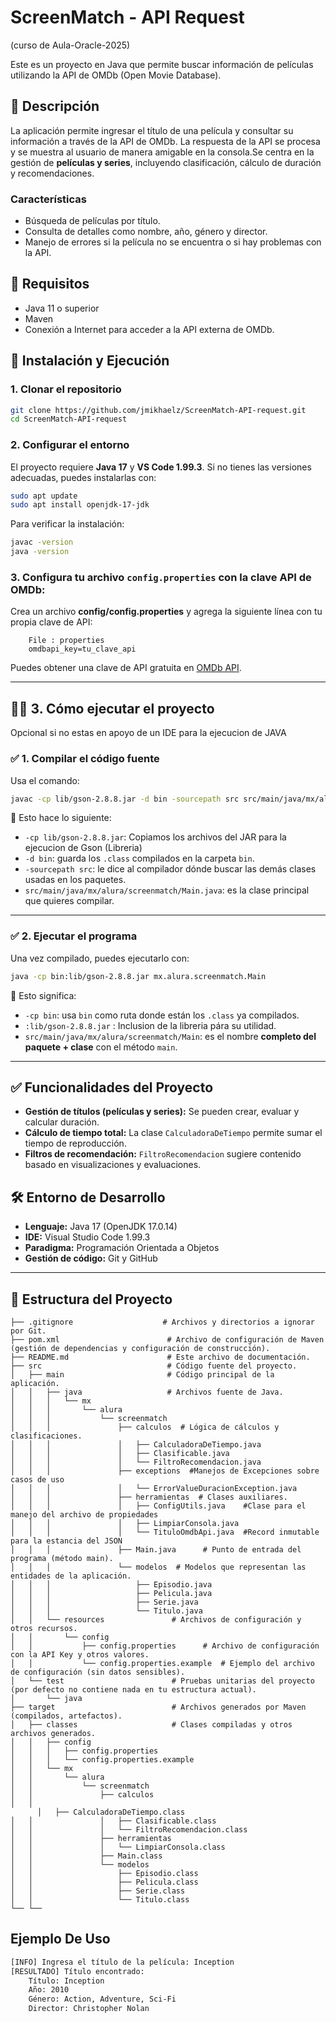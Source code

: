# ScreenMatch - API Request

(curso de Aula-Oracle-2025)

Este es un proyecto en Java que permite buscar información de películas utilizando la API de OMDb (Open Movie Database).

## 📌 Descripción

La aplicación permite ingresar el título de una película y consultar su información a través de la API de OMDb. La respuesta de la API se procesa y se muestra al usuario de manera amigable en la consola.Se centra en la gestión de **películas y series**, incluyendo clasificación, cálculo de duración y recomendaciones.

### Características

- Búsqueda de películas por título.
- Consulta de detalles como nombre, año, género y director.
- Manejo de errores si la película no se encuentra o si hay problemas con la API.

## 📌 Requisitos

- Java 11 o superior
- Maven
- Conexión a Internet para acceder a la API externa de OMDb.

## 🚀 Instalación y Ejecución

### **1. Clonar el repositorio**

```sh
git clone https://github.com/jmikhaelz/ScreenMatch-API-request.git
cd ScreenMatch-API-request
```

### **2. Configurar el entorno**

El proyecto requiere **Java 17** y **VS Code 1.99.3**. Si no tienes las versiones adecuadas, puedes instalarlas con:

```sh
sudo apt update
sudo apt install openjdk-17-jdk
```

Para verificar la instalación:

```sh
javac -version
java -version
```

### **3. Configura tu archivo `config.properties` con la clave API de OMDb:**

Crea un archivo **config/config.properties** y agrega la siguiente línea con tu propia clave de API:

```plaintext
    File : properties
    omdbapi_key=tu_clave_api
```

Puedes obtener una clave de API gratuita en [OMDb API](http://www.omdbapi.com/).

---

## 🏃‍♂️ **3. Cómo ejecutar el proyecto**

Opcional si no estas en apoyo de un IDE para la ejecucion de JAVA

### ✅ **1. Compilar el código fuente**

Usa el comando:

```sh
javac -cp lib/gson-2.8.8.jar -d bin -sourcepath src src/main/java/mx/alura/screenmatch/*.java

```

📌 Esto hace lo siguiente:

- `-cp lib/gson-2.8.8.jar`: Copiamos los archivos del JAR para la ejecucion de Gson (Libreria)
- `-d bin`: guarda los `.class` compilados en la carpeta `bin`.
- `-sourcepath src`: le dice al compilador dónde buscar las demás clases usadas en los paquetes.
- `src/main/java/mx/alura/screenmatch/Main.java`: es la clase principal que quieres compilar.

---

### ✅ **2. Ejecutar el programa**

Una vez compilado, puedes ejecutarlo con:

```sh
java -cp bin:lib/gson-2.8.8.jar mx.alura.screenmatch.Main
```

📌 Esto significa:

- `-cp bin`: usa `bin` como ruta donde están los `.class` ya compilados.
- `:lib/gson-2.8.8.jar` : Inclusion de la libreria pára su utilidad.
- `src/main/java/mx/alura/screenmatch/Main`: es el nombre **completo del paquete + clase** con el método `main`.

---

## ✅ Funcionalidades del Proyecto

- **Gestión de títulos (películas y series):** Se pueden crear, evaluar y calcular duración.
- **Cálculo de tiempo total:** La clase `CalculadoraDeTiempo` permite sumar el tiempo de reproducción.
- **Filtros de recomendación:** `FiltroRecomendacion` sugiere contenido basado en visualizaciones y evaluaciones.

## 🛠️ Entorno de Desarrollo

- **Lenguaje:** Java 17 (OpenJDK 17.0.14)
- **IDE:** Visual Studio Code 1.99.3
- **Paradigma:** Programación Orientada a Objetos
- **Gestión de código:** Git y GitHub

---

## 📂 **Estructura del Proyecto**

```plaintext
├── .gitignore                    # Archivos y directorios a ignorar por Git.
├── pom.xml                        # Archivo de configuración de Maven (gestión de dependencias y configuración de construcción).
├── README.md                      # Este archivo de documentación.
├── src                            # Código fuente del proyecto.
│   ├── main                       # Código principal de la aplicación.
│   │   ├── java                   # Archivos fuente de Java.
│   │   │   └── mx
│   │   │       └── alura
│   │   │           └── screenmatch
│   │   │               ├── calculos  # Lógica de cálculos y clasificaciones.
│   │   │               │   ├── CalculadoraDeTiempo.java
│   │   │               │   ├── Clasificable.java
│   │   │               │   └── FiltroRecomendacion.java
│   │   │               ├── exceptions  #Manejos de Excepciones sobre casos de uso
│   │   │               │   └── ErrorValueDuracionException.java
│   │   │               ├── herramientas  # Clases auxiliares.
│   │   │               │   ├── ConfigUtils.java	#Clase para el manejo del archivo de propiedades
│   │   │               │   ├── LimpiarConsola.java
│   │   │               │   └── TituloOmdbApi.java	#Record inmutable para la estancia del JSON
│   │   │               ├── Main.java      # Punto de entrada del programa (método main).
│   │   │               └── modelos  # Modelos que representan las entidades de la aplicación.
│   │   │                   ├── Episodio.java
│   │   │                   ├── Pelicula.java
│   │   │                   ├── Serie.java
│   │   │                   └── Titulo.java
│   │   └── resources               # Archivos de configuración y otros recursos.
│   │       └── config
│   │           ├── config.properties      # Archivo de configuración con la API Key y otros valores.
│   │           └── config.properties.example  # Ejemplo del archivo de configuración (sin datos sensibles).
│   └── test                        # Pruebas unitarias del proyecto (por defecto no contiene nada en tu estructura actual).
│       └── java
├── target                          # Archivos generados por Maven (compilados, artefactos).
│   ├── classes                     # Clases compiladas y otros archivos generados.
│   │   ├── config
│   │   │   ├── config.properties
│   │   │   └── config.properties.example
│   │   └── mx
│   │       └── alura
│   │           └── screenmatch
│   │               ├── calculos
│   │   
      │   ├── CalculadoraDeTiempo.class
│   │               │   ├── Clasificable.class
│   │               │   └── FiltroRecomendacion.class
│   │               ├── herramientas
│   │               │   └── LimpiarConsola.class
│   │               ├── Main.class
│   │               └── modelos
│   │                   ├── Episodio.class
│   │                   ├── Pelicula.class
│   │                   ├── Serie.class
│   │                   └── Titulo.class
└── └── 
```

## Ejemplo De Uso

```bash
[INFO] Ingresa el título de la película: Inception
[RESULTADO] Título encontrado:
    Título: Inception
    Año: 2010
    Género: Action, Adventure, Sci-Fi
    Director: Christopher Nolan
```
